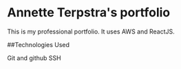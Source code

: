 # Annette Terpstra's portfolio

This is my professional portfolio.  It uses AWS and ReactJS.

##Technologies Used

Git and github
SSH
